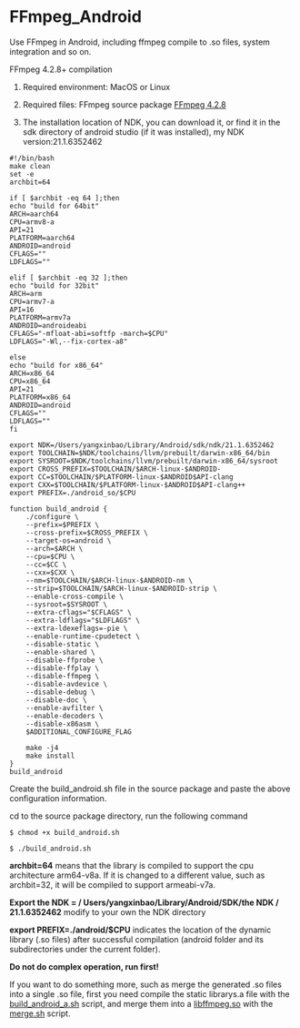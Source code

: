 # FFmpeg_Android
Use FFmpeg in Android, including ffmpeg compile to .so files, system integration and so on.

FFmpeg 4.2.8+ compilation

1. Required environment: MacOS or Linux

2. Required files: FFmpeg source package [FFmpeg 4.2.8](https://github.com/FFmpeg/FFmpeg/releases/tag/n4.2.8)

3. The installation location of NDK, you can download it, or find it in the sdk directory of android studio (if it was installed), my NDK version:21.1.6352462

```
#!/bin/bash
make clean
set -e
archbit=64

if [ $archbit -eq 64 ];then
echo "build for 64bit"
ARCH=aarch64
CPU=armv8-a
API=21
PLATFORM=aarch64
ANDROID=android
CFLAGS=""
LDFLAGS=""

elif [ $archbit -eq 32 ];then
echo "build for 32bit"
ARCH=arm
CPU=armv7-a
API=16
PLATFORM=armv7a
ANDROID=androideabi
CFLAGS="-mfloat-abi=softfp -march=$CPU"
LDFLAGS="-Wl,--fix-cortex-a8"

else
echo "build for x86_64"
ARCH=x86_64
CPU=x86_64
API=21
PLATFORM=x86_64
ANDROID=android
CFLAGS=""
LDFLAGS=""
fi

export NDK=/Users/yangxinbao/Library/Android/sdk/ndk/21.1.6352462
export TOOLCHAIN=$NDK/toolchains/llvm/prebuilt/darwin-x86_64/bin
export SYSROOT=$NDK/toolchains/llvm/prebuilt/darwin-x86_64/sysroot
export CROSS_PREFIX=$TOOLCHAIN/$ARCH-linux-$ANDROID-
export CC=$TOOLCHAIN/$PLATFORM-linux-$ANDROID$API-clang
export CXX=$TOOLCHAIN/$PLATFORM-linux-$ANDROID$API-clang++
export PREFIX=./android_so/$CPU

function build_android {
    ./configure \
    --prefix=$PREFIX \
    --cross-prefix=$CROSS_PREFIX \
    --target-os=android \
    --arch=$ARCH \
    --cpu=$CPU \
    --cc=$CC \
    --cxx=$CXX \
    --nm=$TOOLCHAIN/$ARCH-linux-$ANDROID-nm \
    --strip=$TOOLCHAIN/$ARCH-linux-$ANDROID-strip \
    --enable-cross-compile \
    --sysroot=$SYSROOT \
    --extra-cflags="$CFLAGS" \
    --extra-ldflags="$LDFLAGS" \
    --extra-ldexeflags=-pie \
    --enable-runtime-cpudetect \
    --disable-static \
    --enable-shared \
    --disable-ffprobe \
    --disable-ffplay \
    --disable-ffmpeg \
    --disable-avdevice \
    --disable-debug \
    --disable-doc \
    --enable-avfilter \
    --enable-decoders \
    --disable-x86asm \
    $ADDITIONAL_CONFIGURE_FLAG

    make -j4
    make install
}
build_android
```

Create the build_android.sh file in the source package and paste the above configuration information.

cd to the source package directory, run the following command


```
$ chmod +x build_android.sh
```
```
$ ./build_android.sh
```

<b>archbit=64</b> means that the library is compiled to support the cpu architecture arm64-v8a. If it is changed to a different value, such as archbit=32, it will be compiled to support armeabi-v7a.

<b>Export the NDK = / Users/yangxinbao/Library/Android/SDK/the NDK / 21.1.6352462</b> modify to your own the NDK directory

<b>export PREFIX=./android/$CPU</b> indicates the location of the dynamic library (.so files) after successful compilation (android folder and its subdirectories under the current folder).

<b>Do not do complex operation, run first!</b>

If you want to do something more, such as merge the generated .so files into a single .so file, first you need compile the static librarys.a file with the [build_android_a.sh](https://github.com/humanlang/ffmpeg_android/blob/main/FFmpeg4.2.8_compile/build_android_a.sh) script, and merge them into a [libffmpeg.so](https://github.com/humanlang/ffmpeg_android/blob/main/FFmpeg4.2.8_compile/android_a/armv8-a/libffmpeg.so) with the [merge.sh](https://github.com/humanlang/ffmpeg_android/blob/main/FFmpeg4.2.8_compile/merge.sh) script.
